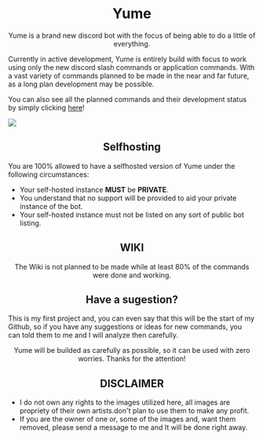 <h1 align="center"> Yume </h1>

<p align="center"> Yume is a brand new discord bot with the focus of being able to do a little of everything. </p>
Currently in active development, Yume is entirely build with focus to work using only the new discord slash commands or application commands. With a vast variety of commands planned to be made in the near and far future, as a long plan development may be possible.
<p align="left"> You can also see all the planned commands and their development status by simply clicking <a href="https://github.com/users/AkkoS2/projects/8/views/1"> here</a>! </p>

![](https://geps.dev/progress/31)

<h2 align="center"> Selfhosting </h2>

<p align="left"> You are 100% allowed to have a selfhosted version of Yume under the following circumstances: </p>

<ul>
    <li> Your self-hosted instance <strong>MUST</strong> be <strong>PRIVATE</strong>.
    <li> You understand that no support will be provided to aid your private instance of the bot.
    <li> Your self-hosted instance must not be listed on any sort of public bot listing.
</ul>

<h2 align="center"> WIKI </h2>

<p align="center"> The Wiki is not planned to be made while at least 80% of the commands were done and working. </p>

<h2 align="center"> Have a sugestion? </h2>

<p> This is my first project and, you can even say that this will be the start of my Github, so if you have any suggestions or ideas for new commands, you can told them to me and I will analyze then carefully. </p>
<p align="center"> Yume will be builded as carefully as possible, so it can be used with zero worries. Thanks for the attention! </p>

<h2 align="center"> DISCLAIMER </h2>

<ul> 
    <li> I do not own any rights to the images utilized here, all images are propriety of their own artists.don't plan to use them to make any profit.
    <li> If you are the owner of one or, some of the images and, want them removed, please send a message to me and It will be done right away.
</ul>
